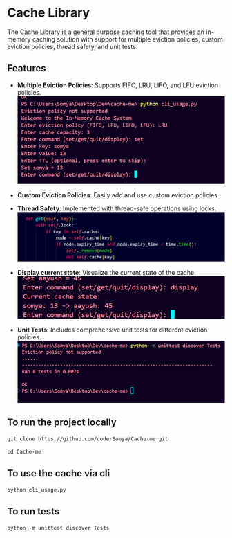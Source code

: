 # Cache Library

The Cache Library is a general purpose caching tool that provides an in-memory caching solution with support for multiple eviction policies, custom eviction policies, thread safety, and unit tests.

## Features

- **Multiple Eviction Policies**:
 Supports FIFO, LRU, LIFO, and LFU eviction policies.
![image](./static/intro.png)

- **Custom Eviction Policies**: Easily add and use custom eviction policies.

- **Thread Safety**: Implemented with thread-safe operations using locks.
![image](./static/lock.png)

- **Display current state**: Visualize the current state of the cache
![image](./static/display.png)

- **Unit Tests**: Includes comprehensive unit tests for different eviction policies.
![image](./static/tests.png)

## To run the project locally

```
git clone https://github.com/coderSomya/Cache-me.git
```

```
cd Cache-me
```

## To use the cache via cli

```
python cli_usage.py
```

## To run tests

```
python -m unittest discover Tests
```
